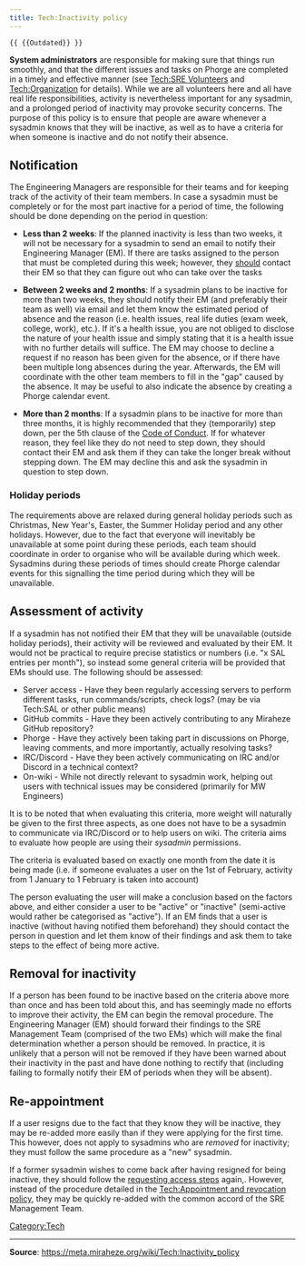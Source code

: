```yaml
---
title: Tech:Inactivity policy
---
```


`{{ {{Outdated}} }}`

**System administrators** are responsible for making sure that things run smoothly, and that the different issues and tasks on Phorge are completed in a timely and effective manner (see [Tech:SRE Volunteers](https://meta.miraheze.org/wiki/Tech:SRE_Volunteers) and [Tech:Organization](https://meta.miraheze.org/wiki/Tech:Organization) for details). While we are all volunteers here and all have real life responsibilities, activity is nevertheless important for any sysadmin, and a prolonged period of inactivity may provoke security concerns.
The purpose of this policy is to ensure that people are aware whenever a sysadmin knows that they will be inactive, as well as to have a criteria for when someone is inactive and do not notify their absence.

## Notification 

The Engineering Managers are responsible for their teams and for keeping track of the activity of their team members. In case a sysadmin must be completely or for the most part inactive for a period of time, the following should be done depending on the period in question:
* **Less than 2 weeks**: If the planned inactivity is less than two weeks, it will not be necessary for a sysadmin to send an email to notify their Engineering Manager (EM). If there are tasks assigned to the person that must be completed during this week; however, they [should](https://meta.miraheze.org/wiki/rfc:2119) contact their EM so that they can figure out who can take over the tasks

* **Between 2 weeks and 2 months**: If a sysadmin plans to be inactive for more than two weeks, they should notify their EM (and preferably their team as well) via email and let them know the estimated period of absence and the reason (i.e. health issues, real life duties (exam week, college, work), etc.). If it's a health issue, you are not obliged to disclose the nature of your health issue and simply stating that it is a health issue with no further details will suffice. The EM may choose to decline a request if no reason has been given for the absence, or if there have been multiple long absences during the year. Afterwards, the EM will coordinate with the other team members to fill in the "gap" caused by the absence. It may be useful to also indicate the absence by creating a Phorge calendar event.

* **More than 2 months**: If a sysadmin plans to be inactive for more than three months, it is highly recommended that they (temporarily) step down, per the 5th clause of the [Code of Conduct](https://meta.miraheze.org/wiki/Code_of_Conduct). If for whatever reason, they feel like they do not need to step down, they should contact their EM and ask them if they can take the longer break without stepping down. The EM may decline this and ask the sysadmin in question to step down.

### Holiday periods 

The requirements above are relaxed during general holiday periods such as Christmas, New Year's, Easter, the Summer Holiday period and any other holidays. However, due to the fact that everyone will inevitably be unavailable at some point during these periods, each team should coordinate in order to organise who will be available during which week. Sysadmins during these periods of times should create Phorge calendar events for this signalling the time period during which they will be unavailable.

## Assessment of activity 

If a sysadmin has not notified their EM that they will be unavailable (outside holiday periods), their activity will be reviewed and evaluated by their EM. It would not be practical to require precise statistics or numbers (i.e. "x SAL entries per month"), so instead some general criteria will be provided that EMs should use. The following should be assessed:
* Server access - Have they been regularly accessing servers to perform different tasks, run commands/scripts, check logs? (may be via Tech:SAL or other public means)
* GitHub commits - Have they been actively contributing to any Miraheze GitHub repository?
* Phorge - Have they actively been taking part in discussions on Phorge, leaving comments, and more importantly, actually resolving tasks?
* IRC/Discord - Have they been actively communicating on IRC and/or Discord in a technical context?
* On-wiki - While not directly relevant to sysadmin work, helping out users with technical issues may be considered (primarily for MW Engineers)

It is to be noted that when evaluating this criteria, more weight will naturally be given to the first three aspects, as one does not have to be a sysadmin to communicate via IRC/Discord or to help users on wiki. The criteria aims to evaluate how people are using their *sysadmin* permissions.

The criteria is evaluated based on exactly one month from the date it is being made (i.e. if someone evaluates a user on the 1st of February, activity from 1 January to 1 February is taken into account)

The person evaluating the user will make a conclusion based on the factors above, and either consider a user to be "active" or "inactive" (semi-active would rather be categorised as "active"). If an EM finds that a user is inactive (without having notified them beforehand) they should contact the person in question and let them know of their findings and ask them to take steps to the effect of being more active.

## Removal for inactivity 

If a person has been found to be inactive based on the criteria above more than once and has been told about this, and has seemingly made no efforts to improve their activity, the EM can begin the removal procedure. The Engineering Manager (EM) should forward their findings to the SRE Management Team (comprised of the two EMs) which will make the final determination whether a person should be removed. In practice, it is unlikely that a person will not be removed if they have been warned about their inactivity in the past and have done nothing to rectify that (including failing to formally notify their EM of periods when they will be absent).

## Re-appointment 

If a user resigns due to the fact that they know they will be inactive, they may be re-added more easily than if they were applying for the first time. This however, does not apply to sysadmins who are *removed* for inactivity; they must follow the same procedure as a "new" sysadmin.

If a former sysadmin wishes to come back after having resigned for being inactive, they should follow the [requesting access steps](https://meta.miraheze.org/wiki/Tech:Appointment_and_revocation_policy#How_to_Request_Access) again,. However, instead of the procedure detailed in the [Tech:Appointment and revocation policy](https://meta.miraheze.org/wiki/Tech:Appointment_and_revocation_policy), they may be quickly re-added with the common accord of the SRE Management Team.

[Category:Tech](https://meta.miraheze.org/wiki/Category:Tech)

----
**Source**: https://meta.miraheze.org/wiki/Tech:Inactivity_policy